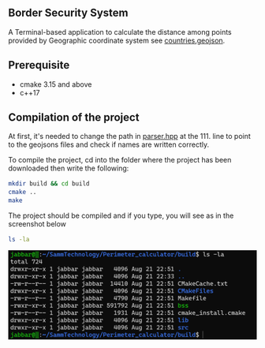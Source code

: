 ## Border Security System

A Terminal-based application to calculate the distance among points provided by Geographic coordinate system see [countries.geojson](https://github.com/JabSYsEmb/Perimeter_calculator/blob/main/src/data/countries.geojson).

## Prerequisite

- cmake 3.15 and above
- c++17 

## Compilation of the project

At first, it's needed to change the path in [parser.hpp](https://github.com/JabSYsEmb/Perimeter_calculator/blob/main/src/parser.hpp) at the 111. line to point to the geojsons files and check if names are written correctly.

To compile the project, cd into the folder where the project has been downloaded then write the following:

``` bash
mkdir build && cd build
cmake ..
make 
```
The project should be compiled and if you type, you will see as in the screenshot below
``` bash 
ls -la 
```
![default trace](./content/screenshot.png)
